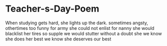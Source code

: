 # Teacher-s-Day-Poem
When studying gets hard, she lights up the dark.
sometimes angsty, othertimes too funny
for army she could not enlist
for nanny she would blacklist
her tires so supple
we would stutter
without a doubt
she
we know she does her best
we know she deserves our best
